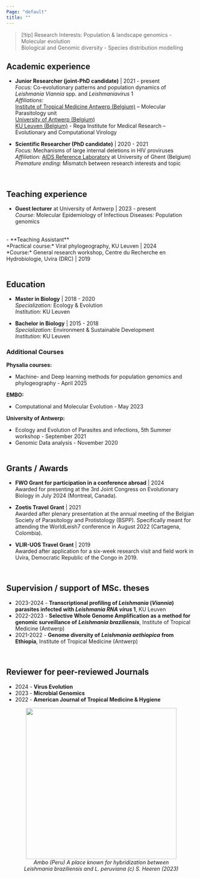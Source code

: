 ```yaml
---
Page: "default"
title: ""
---
```


>[!tip] Research Interests:
>Population & landscape genomics - Molecular evolution <br /> 
>Biological and Genomic diversity - Species distribution modelling <br />

## Academic experience
- **Junior Researcher (joint-PhD candidate)**  | 2021 - present <br />
   *Focus:*  Co-evolutionary patterns and population dynamics of *Leishmania Viannia* spp. and *Leishmaniavirus* 1 <br />
   *Affiliations:* <br />
     [Institute of Tropical Medicine Antwerp (Belgium)](https://www.itg.be/en) – Molecular Parasitology unit <br />
     [University of Antwerp (Belgium)](https://www.uantwerpen.be/en/) <br />
     [KU Leuven (Belgium)](https://rega.kuleuven.be/cev/ecv) - Rega Institute for Medical Research – Evolutionary and Computational Virology <br />

- **Scientific Researcher (PhD candidate)** | 2020 - 2021 <br />
   *Focus:*  Mechanisms of large internal deletions in HIV proviruses  <br />
   *Affiliation:* [AIDS Reference Laboratory](https://www.arl.ugent.be/) at University of Ghent (Belgium) <br />
   *Premature ending:* Mismatch between research interests and topic <br />
<br />

## Teaching experience 
- **Guest lecturer** at University of Antwerp | 2023 - present <br />
   *Course:* Molecular Epidemiology of Infectious Diseases: Population genomics <br />
<br />
- **Teaching Assistant** <br />
  *Practical course:* Viral phylogeography, KU Leuven | 2024 <br />
  *Course:* General research workshop, Centre du Recherche en Hydrobiologie, Uvira (DRC) | 2019 <br />
<br />

## Education
- **Master in Biology** | 2018 - 2020 <br />
   *Specialization:* Ecology & Evolution <br />
   *Institution:* KU Leuven <br />

- **Bachelor in Biology** | 2015 - 2018 <br />
   *Specialization:* Environment & Sustainable Development <br />
   *Institution:* KU Leuven <br />

### Additional Courses
**Physalia courses:**
- Machine- and Deep learning methods for population genomics and phylogeography - April 2025 <br />

**EMBO:** 
- Computational and Molecular Evolution - May 2023 <br />

**University of Antwerp:**
- Ecology and Evolution of Parasites and infections, 5th Summer workshop - September 2021 <br />
- Genomic Data analysis - November 2020 <br />
   <br />


## Grants / Awards <br />
- **FWO Grant for participation in a conference abroad** | 2024 <br />
Awarded for presenting at the 3rd Joint Congress on Evolutionary Biology in July 2024 (Montreal, Canada). <br />

- **Zoetis Travel Grant** | 2021 <br />
Awarded after plenary presentation at the annual meeting of the Belgian Society of Parasitology and Protistology (BSPP). Specifically meant for attending the WorldLeish7 conference in August 2022 (Cartagena, Colombia). <br />

- **VLIR-UOS Travel Grant** | 2019 <br />
Awarded after application for a six-week research visit and field work in Uvira, Democratic Republic of the Congo in 2019. <br />
<br />

## Supervision / support of MSc. theses <br />
- 2023-2024 - **Transcriptional profiling of *Leishmania* (*Viannia*) parasites infected with *Leishmania RNA virus* 1**, KU Leuven <br />
- 2022-2023 - **Selective Whole Genome Amplification as a method for genomic surveillance of** ***Leishmania braziliensis***, Institute of Tropical Medicine (Antwerp) <br />
- 2021-2022 - **Genome diversity of** ***Leishmania aethiopica*** **from Ethiopia**, Institute of Tropical Medicine (Antwerp) <br />
<br />

## Reviewer for peer-reviewed Journals <br />
- 2024 - **Virus Evolution** <br />
- 2023 - **Microbial Genomics** <br />
- 2022 - **American Journal of Tropical Medicine & Hygiene** <br />

<center>
    <figure>
         <img src="/Images/Ambo_01.jpg" width="400px"/>
        <figcaption><i>Ambo (Peru) A place known for hybridization between <i>Leishmania braziliensis</i> and <i>L. peruviana</i> (c) S. Heeren (2023)</i></figcaption>
    </figure>
</center>
<br/>
